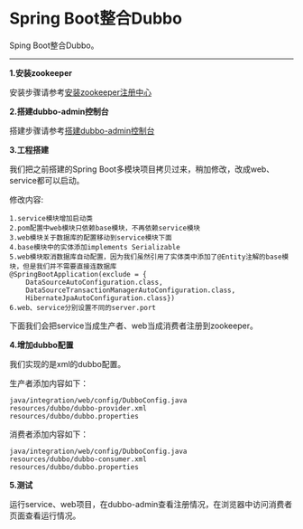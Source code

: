 # Spring Boot整合Dubbo
Sping Boot整合Dubbo。

---

**1.安装zookeeper**

安装步骤请参考[安装zookeeper注册中心](../dubbo-doc/安装zookeeper注册中心/)

**2.搭建dubbo-admin控制台**

搭建步骤请参考[搭建dubbo-admin控制台](../dubbo-doc/搭建dubbo-admin控制台/)

**3.工程搭建**

我们把之前搭建的Spring Boot多模块项目拷贝过来，稍加修改，改成web、service都可以启动。

修改内容:

	1.service模块增加启动类
	2.pom配置中web模块只依赖base模块，不再依赖service模块
	3.web模块关于数据库的配置移动到service模块下面
	4.base模块中的实体添加implements Serializable
	5.web模块取消数据库自动配置，因为我们虽然引用了实体类中添加了@Entity注解的base模块，但是我们并不需要直接连数据库
	@SpringBootApplication(exclude = {
        DataSourceAutoConfiguration.class,
        DataSourceTransactionManagerAutoConfiguration.class,
        HibernateJpaAutoConfiguration.class})
	6.web、service分别设置不同的server.port

下面我们会把service当成生产者、web当成消费者注册到zookeeper。

**4.增加dubbo配置**

我们实现的是xml的dubbo配置。

生产者添加内容如下：

	java/integration/web/config/DubboConfig.java
	resources/dubbo/dubbo-provider.xml
	resources/dubbo/dubbo.properties

消费者添加内容如下：

	java/integration/web/config/DubboConfig.java
	resources/dubbo/dubbo-consumer.xml
	resources/dubbo/dubbo.properties

**5.测试**

运行service、web项目，在dubbo-admin查看注册情况，在浏览器中访问消费者页面查看运行情况。



